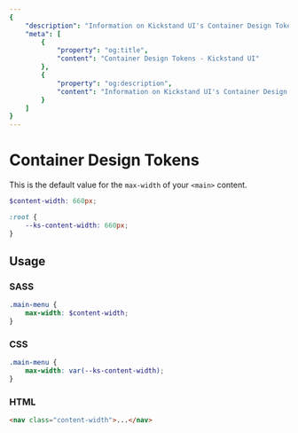 ```yaml
---
{
    "description": "Information on Kickstand UI's Container Design Tokens",
    "meta": [
        {
            "property": "og:title",
            "content": "Container Design Tokens - Kickstand UI"
        },
        {
            "property": "og:description",
            "content": "Information on Kickstand UI's Container Design Tokens"
        }
    ]
}
---
```


# Container Design Tokens

This is the default value for the `max-width` of your `<main>` content.

```scss
$content-width: 660px;
```

```css
:root {
    --ks-content-width: 660px;
}
```

## Usage

### SASS

```scss
.main-menu {
    max-width: $content-width;
}
```

### CSS

```css
.main-menu {
    max-width: var(--ks-content-width);
}
```

### HTML

```html
<nav class="content-width">...</nav>
```
